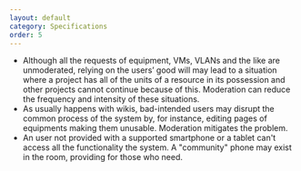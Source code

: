 ```yaml
---
layout: default
category: Specifications
order: 5
---
```


* Although all the requests of equipment, VMs, VLANs and the like are
  unmoderated, relying on the users’ good will may lead to a situation where a
  project has all of the units of a resource in its possession and other
  projects cannot continue because of this.  Moderation can reduce the
  frequency and intensity of these situations.
* As usually happens with wikis, bad-intended users may disrupt the common
  process of the system by, for instance, editing pages of equipments making
  them unusable.  Moderation mitigates the problem.
* An user not provided with a supported smartphone or a tablet can't access
  all the functionality the system.  A "community" phone may exist in the
  room, providing for those who need.
